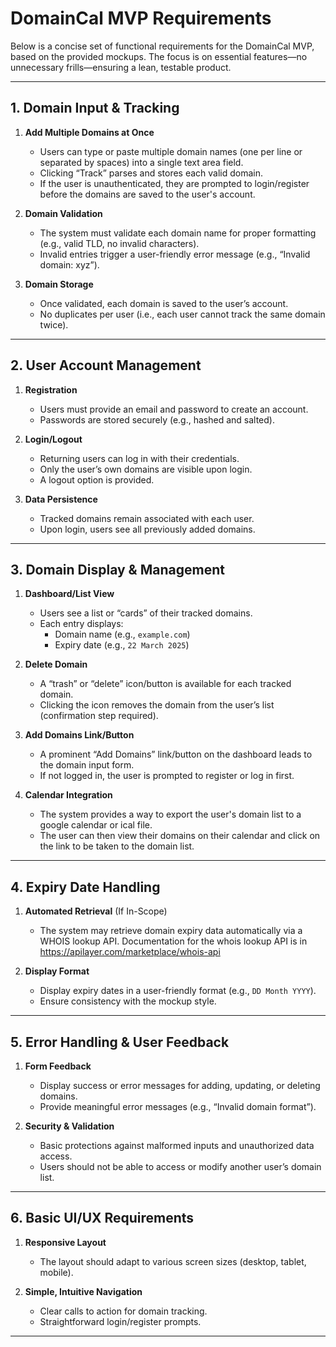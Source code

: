 # DomainCal MVP Requirements

Below is a concise set of functional requirements for the DomainCal MVP, based on the provided mockups. The focus is on essential features—no unnecessary frills—ensuring a lean, testable product.

---

## 1. Domain Input & Tracking

1. **Add Multiple Domains at Once**  
   - Users can type or paste multiple domain names (one per line or separated by spaces) into a single text area field.  
   - Clicking “Track” parses and stores each valid domain.
   - If the user is unauthenticated, they are prompted to login/register before the domains are saved to the user's account.

2. **Domain Validation**  
   - The system must validate each domain name for proper formatting (e.g., valid TLD, no invalid characters).  
   - Invalid entries trigger a user-friendly error message (e.g., “Invalid domain: xyz”).

3. **Domain Storage**  
   - Once validated, each domain is saved to the user’s account.  
   - No duplicates per user (i.e., each user cannot track the same domain twice).

---

## 2. User Account Management

1. **Registration**  
   - Users must provide an email and password to create an account.  
   - Passwords are stored securely (e.g., hashed and salted).

2. **Login/Logout**  
   - Returning users can log in with their credentials.  
   - Only the user’s own domains are visible upon login.  
   - A logout option is provided.

3. **Data Persistence**  
   - Tracked domains remain associated with each user.  
   - Upon login, users see all previously added domains.

---

## 3. Domain Display & Management

1. **Dashboard/List View**  
   - Users see a list or “cards” of their tracked domains.  
   - Each entry displays:  
     - Domain name (e.g., `example.com`)  
     - Expiry date (e.g., `22 March 2025`)

2. **Delete Domain**  
   - A “trash” or “delete” icon/button is available for each tracked domain.  
   - Clicking the icon removes the domain from the user’s list (confirmation step required).

3. **Add Domains Link/Button**  
   - A prominent “Add Domains” link/button on the dashboard leads to the domain input form.  
   - If not logged in, the user is prompted to register or log in first.

4. **Calendar Integration**
   - The system provides a way to export the user's domain list to a google calendar or ical file.
   - The user can then view their domains on their calendar and click on the link to be taken to the domain list.

---

## 4. Expiry Date Handling

1. **Automated Retrieval** (If In-Scope)  
   - The system may retrieve domain expiry data automatically via a WHOIS lookup API. Documentation for the whois lookup API is in https://apilayer.com/marketplace/whois-api  

2. **Display Format**  
   - Display expiry dates in a user-friendly format (e.g., `DD Month YYYY`).  
   - Ensure consistency with the mockup style.

---

## 5. Error Handling & User Feedback

1. **Form Feedback**  
   - Display success or error messages for adding, updating, or deleting domains.  
   - Provide meaningful error messages (e.g., “Invalid domain format”).

2. **Security & Validation**  
   - Basic protections against malformed inputs and unauthorized data access.  
   - Users should not be able to access or modify another user’s domain list.

---

## 6. Basic UI/UX Requirements

1. **Responsive Layout**  
   - The layout should adapt to various screen sizes (desktop, tablet, mobile).

2. **Simple, Intuitive Navigation**  
   - Clear calls to action for domain tracking.  
   - Straightforward login/register prompts.

---
